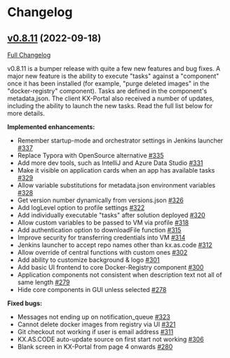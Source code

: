 # Changelog

## [v0.8.11](https://github.com/Accenture/kx.as.code/releases/tag/v0.8.11) (2022-09-18)

[Full Changelog](https://github.com/Accenture/kx.as.code/compare/v0.8.10...v0.8.11)

v0.8.11 is a bumper release with quite a few new features and bug fixes. A major new feature is the ability to execute "tasks" against a "component" once it has been installed (for example, "purge deleted images" in the "docker-registry" component). Tasks are defined in the component's metadata,json.  The client KX-Portal also received a number of updates, including the ability to launch the new tasks.
Read the full list below for more details.

**Implemented enhancements:**

- Remember startup-mode and orchestrator settings in Jenkins launcher [\#337](https://github.com/Accenture/kx.as.code/issues/337)
- Replace Typora with OpenSource alternative [\#335](https://github.com/Accenture/kx.as.code/issues/335)
- Add more dev tools, such as IntelliJ and Azure Data Studio [\#331](https://github.com/Accenture/kx.as.code/issues/331)
- Make it visible on application cards when an app has available tasks [\#329](https://github.com/Accenture/kx.as.code/issues/329)
- Allow variable substitutions for metadata.json environment variables [\#328](https://github.com/Accenture/kx.as.code/issues/328)
- Get version number dynamically from versions.json [\#326](https://github.com/Accenture/kx.as.code/issues/326)
- Add logLevel option to profile settings [\#322](https://github.com/Accenture/kx.as.code/issues/322)
- Add individually executable "tasks" after solution deployed [\#320](https://github.com/Accenture/kx.as.code/issues/320)
- Allow custom variables to be passed to VM via profile [\#318](https://github.com/Accenture/kx.as.code/issues/318)
- Add authentication option to downloadFile function [\#315](https://github.com/Accenture/kx.as.code/issues/315)
- Improve security for transferring credentials into VM [\#314](https://github.com/Accenture/kx.as.code/issues/314)
- Jenkins launcher to accept repo names other than kx.as.code [\#312](https://github.com/Accenture/kx.as.code/issues/312)
- Allow override of central functions with custom ones [\#302](https://github.com/Accenture/kx.as.code/issues/302)
- Add ability to customize background & logo [\#301](https://github.com/Accenture/kx.as.code/issues/301)
- Add basic UI frontend to core Docker-Registry component [\#300](https://github.com/Accenture/kx.as.code/issues/300)
- Application components not consistent when description text not all of same length [\#279](https://github.com/Accenture/kx.as.code/issues/279)
- Hide core components in GUI unless selected [\#278](https://github.com/Accenture/kx.as.code/issues/278)

**Fixed bugs:**

- Messages not ending up on notification\_queue [\#323](https://github.com/Accenture/kx.as.code/issues/323)
- Cannot delete docker images from registry via UI [\#321](https://github.com/Accenture/kx.as.code/issues/321)
- Git checkout not working if user is email address [\#311](https://github.com/Accenture/kx.as.code/issues/311)
- KX.AS.CODE auto-update source on first start not working [\#306](https://github.com/Accenture/kx.as.code/issues/306)
- Blank screen in KX-Portal from page 4 onwards [\#280](https://github.com/Accenture/kx.as.code/issues/280)



